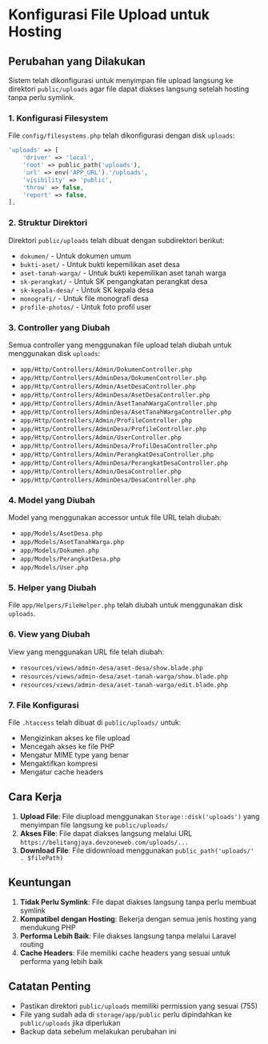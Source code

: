# Konfigurasi File Upload untuk Hosting

## Perubahan yang Dilakukan

Sistem telah dikonfigurasi untuk menyimpan file upload langsung ke direktori `public/uploads` agar file dapat diakses langsung setelah hosting tanpa perlu symlink.

### 1. Konfigurasi Filesystem

File `config/filesystems.php` telah dikonfigurasi dengan disk `uploads`:

```php
'uploads' => [
    'driver' => 'local',
    'root' => public_path('uploads'),
    'url' => env('APP_URL').'/uploads',
    'visibility' => 'public',
    'throw' => false,
    'report' => false,
],
```

### 2. Struktur Direktori

Direktori `public/uploads` telah dibuat dengan subdirektori berikut:

-   `dokumen/` - Untuk dokumen umum
-   `bukti-aset/` - Untuk bukti kepemilikan aset desa
-   `aset-tanah-warga/` - Untuk bukti kepemilikan aset tanah warga
-   `sk-perangkat/` - Untuk SK pengangkatan perangkat desa
-   `sk-kepala-desa/` - Untuk SK kepala desa
-   `monografi/` - Untuk file monografi desa
-   `profile-photos/` - Untuk foto profil user

### 3. Controller yang Diubah

Semua controller yang menggunakan file upload telah diubah untuk menggunakan disk `uploads`:

-   `app/Http/Controllers/Admin/DokumenController.php`
-   `app/Http/Controllers/AdminDesa/DokumenController.php`
-   `app/Http/Controllers/Admin/AsetDesaController.php`
-   `app/Http/Controllers/AdminDesa/AsetDesaController.php`
-   `app/Http/Controllers/Admin/AsetTanahWargaController.php`
-   `app/Http/Controllers/AdminDesa/AsetTanahWargaController.php`
-   `app/Http/Controllers/Admin/ProfileController.php`
-   `app/Http/Controllers/AdminDesa/ProfileController.php`
-   `app/Http/Controllers/Admin/UserController.php`
-   `app/Http/Controllers/AdminDesa/ProfilDesaController.php`
-   `app/Http/Controllers/Admin/PerangkatDesaController.php`
-   `app/Http/Controllers/AdminDesa/PerangkatDesaController.php`
-   `app/Http/Controllers/Admin/DesaController.php`
-   `app/Http/Controllers/AdminDesa/DesaController.php`

### 4. Model yang Diubah

Model yang menggunakan accessor untuk file URL telah diubah:

-   `app/Models/AsetDesa.php`
-   `app/Models/AsetTanahWarga.php`
-   `app/Models/Dokumen.php`
-   `app/Models/PerangkatDesa.php`
-   `app/Models/User.php`

### 5. Helper yang Diubah

File `app/Helpers/FileHelper.php` telah diubah untuk menggunakan disk `uploads`.

### 6. View yang Diubah

View yang menggunakan URL file telah diubah:

-   `resources/views/admin-desa/aset-desa/show.blade.php`
-   `resources/views/admin-desa/aset-tanah-warga/show.blade.php`
-   `resources/views/admin-desa/aset-tanah-warga/edit.blade.php`

### 7. File Konfigurasi

File `.htaccess` telah dibuat di `public/uploads/` untuk:

-   Mengizinkan akses ke file upload
-   Mencegah akses ke file PHP
-   Mengatur MIME type yang benar
-   Mengaktifkan kompresi
-   Mengatur cache headers

## Cara Kerja

1. **Upload File**: File diupload menggunakan `Storage::disk('uploads')` yang menyimpan file langsung ke `public/uploads/`
2. **Akses File**: File dapat diakses langsung melalui URL `https://belitangjaya.devzoneweb.com/uploads/...`
3. **Download File**: File didownload menggunakan `public_path('uploads/' . $filePath)`

## Keuntungan

1. **Tidak Perlu Symlink**: File dapat diakses langsung tanpa perlu membuat symlink
2. **Kompatibel dengan Hosting**: Bekerja dengan semua jenis hosting yang mendukung PHP
3. **Performa Lebih Baik**: File diakses langsung tanpa melalui Laravel routing
4. **Cache Headers**: File memiliki cache headers yang sesuai untuk performa yang lebih baik

## Catatan Penting

-   Pastikan direktori `public/uploads` memiliki permission yang sesuai (755)
-   File yang sudah ada di `storage/app/public` perlu dipindahkan ke `public/uploads` jika diperlukan
-   Backup data sebelum melakukan perubahan ini
